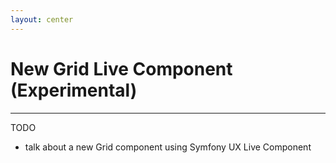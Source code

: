 ```yaml
---
layout: center
---
```


# New Grid Live Component (Experimental)

---

TODO

- talk about a new Grid component using Symfony UX Live Component
